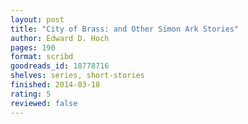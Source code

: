 ```yaml
---
layout: post
title: "City of Brass: and Other Simon Ark Stories"
author: Edward D. Hoch
pages: 190
format: scribd
goodreads_id: 18778716
shelves: series, short-stories
finished: 2014-03-18
rating: 5
reviewed: false
---
```

